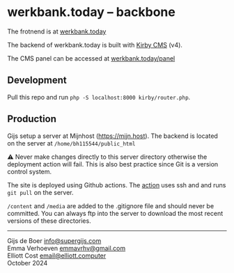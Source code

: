 # werkbank.today – backbone

The frotnend is at [werkbank.today](http://werkbank.today)
 
The backend of werkbank.today is built with [Kirby CMS](https://getkirby.com/) (v4).

The CMS panel can be accessed at [werkbank.today/panel](werkbank.today/panel)

## Development

Pull this repo and run `php -S localhost:8000 kirby/router.php`.

## Production

Gijs setup a server at Mijnhost (https://mijn.host). The backend is located on the server at `/home/bh115544/public_html`

⚠️ Never make changes directly to this server directory otherwise the deployment action will fail. This is also best practice since Git is a version control system.

The site is deployed using Github actions. The [action](https://github.com/oilstel/werkgeld/blob/main/.github/workflows/deploy.yml) uses ssh and and runs `git pull` on the server.

`/content` and `/media` are added to the .gitignore file and should never be committed. You can always ftp into the server to download the most recent versions of these directories.

---

Gijs de Boer <info@supergijs.com><br>
Emma Verhoeven <emmavrhv@gmail.com><br>
Elliott Cost <email@elliott.computer><br>
October 2024
